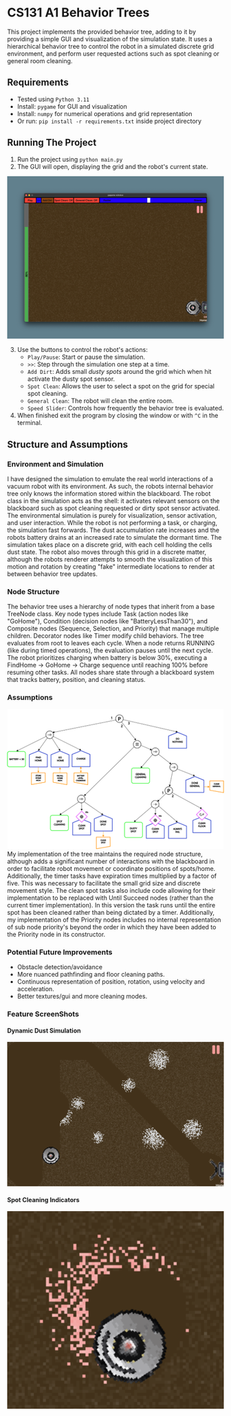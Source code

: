 # CS131 A1 Behavior Trees
This project implements the provided behavior tree, adding to it by providing a simple GUI and visualization of the simulation state. It uses a hierarchical behavior tree to control the robot in a simulated discrete grid environment, and perform user requested actions such as spot cleaning or general room cleaning.

## Requirements
- Tested using `Python 3.11`
- Install: `pygame` for GUI and visualization
- Install: `numpy` for numerical operations and grid representation
- Or run: `pip install -r requirements.txt` inside project directory

## Running The Project
1. Run the project using `python main.py`
2. The GUI will open, displaying the grid and the robot's current state. 

[![GUI](imgs/window_ss.png)](imgs/window_ss.png)

3. Use the buttons to control the robot's actions:
   - `Play/Pause`: Start or pause the simulation.
   - `>>`: Step through the simulation one step at a time. 
   - `Add Dirt`: Adds small _dusty spots_ around the grid which when hit activate the dusty spot sensor. 
   - `Spot Clean`: Allows the user to select a spot on the grid for special spot cleaning.
   - `General Clean`: The robot will clean the entire room.
   - `Speed Slider`: Controls how frequently the behavior tree is evaluated.
4. When finished exit the program by closing the window or with `^C` in the terminal.

## Structure and Assumptions
### Environment and Simulation
I have designed the simulation to emulate the real world interactions of a vacuum robot with its environment. As such, the robots internal behavior tree only knows the information stored within the blackboard. The robot class in the simulation acts as the shell: it activates relevant sensors on the blackboard such as spot cleaning requested or dirty spot sensor activated. The environmental simulation is purely for visualization, sensor activation, and user interaction. While the robot is not performing a task, or charging, the simulation fast forwards. The dust accumulation rate increases and the robots battery drains at an increased rate to simulate the dormant time. The simulation takes place on a discrete grid, with each cell holding the cells dust state. The robot also moves through this grid in a discrete matter, although the robots renderer attempts to smooth the visualization of this motion and rotation by creating "fake" intermediate locations to render at between behavior tree updates.

### Node Structure
The behavior tree uses a hierarchy of node types that inherit from a base TreeNode class. Key node types include Task (action nodes like "GoHome"), Condition (decision nodes like "BatteryLessThan30"), and Composite nodes (Sequence, Selection, and Priority) that manage multiple children. Decorator nodes like Timer modify child behaviors.
The tree evaluates from root to leaves each cycle. When a node returns RUNNING (like during timed operations), the evaluation pauses until the next cycle. The robot prioritizes charging when battery is below 30%, executing a FindHome → GoHome → Charge sequence until reaching 100% before resuming other tasks.
All nodes share state through a blackboard system that tracks battery, position, and cleaning status.

### Assumptions
![bt_figure.png](imgs/bt_figure.png)
My implementation of the tree maintains the required node structure, although adds a significant number of interactions with the blackboard in order to facilitate robot movement or coordinate positions of spots/home. Additionally, the timer tasks have expiration times multiplied by a factor of five. This was necessary to facilitate the small grid size and discrete movement style. The clean spot tasks also include code allowing for their implementation to be replaced with Until Succeed nodes (rather than the current timer implementation). In this version the task runs until the entire spot has been cleaned rather than being dictated by a timer. Additionally, my implementation of the Priority nodes includes no internal representation of sub node priority's beyond the order in which they have been added to the Priority node in its constructor.

### Potential Future Improvements
- Obstacle detection/avoidance
- More nuanced pathfinding and floor cleaning paths.
- Continuous representation of position, rotation, using velocity and acceleration.
- Better textures/gui and more cleaning modes.

### Feature ScreenShots
#### Dynamic Dust Simulation
![dust_path.png](imgs/dust_path.png)
#### Spot Cleaning Indicators
![Spot_cleaning.png](imgs/Spot_cleaning.png)
